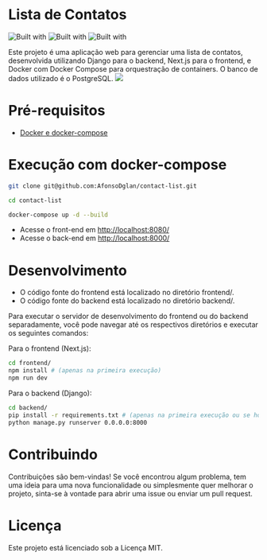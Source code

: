 # Lista de Contatos
![Built with](https://img.shields.io/badge/Django-092E20?style=for-the-badge&logo=django&logoColor=green)
![Built with](https://img.shields.io/pypi/pyversions/Django) 
![Built with](https://img.shields.io/badge/next.js-000000?style=for-the-badge&logo=nextdotjs&logoColor=white)

Este projeto é uma aplicação web para gerenciar uma lista de contatos, desenvolvida utilizando Django para o backend, Next.js para o frontend, e Docker com Docker Compose para orquestração de containers. O banco de dados utilizado é o PostgreSQL.
![](https://cdn.dribbble.com/users/563824/screenshots/3028329/media/f2d113c07c4054a1f04a878ae8094b88.gif)

# Pré-requisitos

- [Docker e docker-compose](https://docs.docker.com/engine/install/)

# Execução com docker-compose

```sh
git clone git@github.com:AfonsoDglan/contact-list.git
```

```sh
cd contact-list
```

```sh
docker-compose up -d --build
```

- Acesse o front-end em [http://localhost:8080/](http://localhost:8080/)
- Acesse o back-end em [http://localhost:8000/](http://localhost:8000/)

# Desenvolvimento

- O código fonte do frontend está localizado no diretório frontend/.
- O código fonte do backend está localizado no diretório backend/.

Para executar o servidor de desenvolvimento do frontend ou do backend separadamente, você pode navegar até os respectivos diretórios e executar os seguintes comandos:

Para o frontend (Next.js):

```sh
cd frontend/
npm install # (apenas na primeira execução)
npm run dev
```

Para o backend (Django):

```sh
cd backend/
pip install -r requirements.txt # (apenas na primeira execução ou se houverem novas dependências)
python manage.py runserver 0.0.0.0:8000
```

# Contribuindo

Contribuições são bem-vindas! Se você encontrou algum problema, tem uma ideia para uma nova funcionalidade ou simplesmente quer melhorar o projeto, sinta-se à vontade para abrir uma issue ou enviar um pull request.

# Licença

Este projeto está licenciado sob a Licença MIT.
